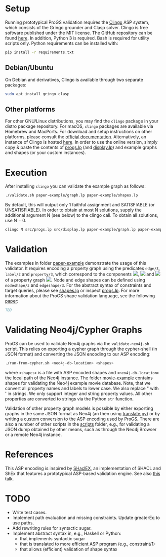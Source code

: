 # Setup

Running prototypical ProGS validation requires the [Clingo](https://potassco.org/clingo/) ASP system, which consists of the Gringo grounder and Clasp solver.
Clingo is free software published under the MIT license. The GitHub repository can be found [here](https://github.com/potassco/clingo).
In addition, Python 3 is required. Bash is required for utility scripts only. Python requirements can be installed with:

```sh
pip install -r requirements.txt
```

## Debian/Ubuntu

On Debian and derivatives, Clingo is available through two separate packages:

```sh
sudo apt install gringo clasp
```

## Other platforms

For other GNU/Linux distributions, you may find the ```clingo``` package in your distro package repository. For macOS, ```clingo``` packages are available via Homebrew and MacPorts.
For download and setup instructions on other platforms, please consult the [official documentation](https://potassco.org/doc/start/).
Alternatively, an instance of Clingo is hosted [here](https://potassco.org/clingo/run/). In order to use the online version, simply
copy & paste the contents of [progs.lp](src/progs.lp) (and [display.lp](src/display.lp)) and example graphs and shapes (or your custom instances).

# Execution

After installing ```clingo``` you can validate the example graph as follows:

```sh
./validate.sh paper-example/graph.lp paper-example/shapes.lp
```

By default, this will output only 1 faithful assignment and SATISFIABLE (or UNSATISFIABLE). In order to obtain at most N solutions, supply the additional argument N (see below) to the clingo call. To obtain all solutions, use N = 0.

```sh
clingo N src/progs.lp src/display.lp paper-example/graph.lp paper-example/shapes.lp
```

# Validation

The examples in folder [paper-example](paper-example) demonstrate the usage of this validator.
It requires encoding a property graph using the predicates ```edge/3```, ```label/2``` and ```property/3```, which correspond to the components <img src="https://render.githubusercontent.com/render/math?math=\rho">, <img src="https://render.githubusercontent.com/render/math?math=\lambda"> and <img src="https://render.githubusercontent.com/render/math?math=\sigma"> of a property graph <img src="https://render.githubusercontent.com/render/math?math=G = (N,E,\rho,\lambda,\sigma)">.
Node and edge shapes can be defined using ```nodeshape/3``` and ```edgeshape/3```.
For the abstract syntax of constraints and target queries, please see [shapes.lp](paper-example/shapes.lp) or inspect [progs.lp](src/progs.lp).
For more information about the ProGS shape validation language, see the following [paper](http://www.google.de):

```bibtex
TBD
```

# Validating Neo4j/Cypher Graphs

ProGS can be used to validate Neo4j graphs via the ```validate-neo4j.sh``` script.
This relies on exporting a cypher graph through the cypher-shell (in JSON format) and converting the JSON encoding to our ASP encoding:

```sh
./run-from-cypher.sh <neo4j-db-location> <shapes>
```

where ```<shapes>``` is a file with ASP encoded shapes and ```<neo4j-db-location>``` the local path of the Neo4j instance. The folder [movie-example](movie-example) contains shapes for validating the Neo4j example movie database.
Note, that we convert all property names and labels to lower case. We also replace " with ' in strings. We only support integer and string property values. All other properties are converted to strings via the Python ```str``` function.

Validation of other property graph models is possible by either exporting graphs in the same JSON format as Neo4j (an then using [translate.py](scripts/translate.py)) or by writing a custom conversion to the ASP encoding used by ProGS.
There are also a number of other scripts in the [scripts](scripts) folder, e.g., for validating a JSON dump obtained by other means, such as through the Neo4j Browser or a remote Neo4j instance.

# References

This ASP encoding is inspired by [SHaclEX](https://github.com/weso/shaclex), an implementation of SHACL and ShEx that
features a prototypical ASP-based validation engine. See also [this](https://labra.weso.es/pdf/2018_SlidesNegationRecursionValidatingRDF.pdf) talk.

# TODO

- Write test cases.
- Implement path evaluation and missing constraints. Update greaterEq to use paths.
- Add rewriting rules for syntactic sugar.
- Implement abstract syntax in, e.g., Haskell or Python:
  - that implements syntactic sugar
  - that is translated to more efficient ASP program (e.g., constraint/1)
  - that allows (efficient) validation of shape syntax
